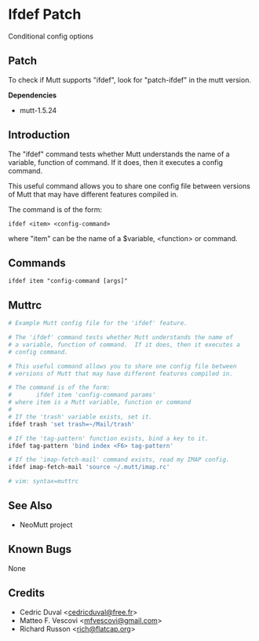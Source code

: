 Ifdef Patch
===========

Conditional config options

Patch
-----

To check if Mutt supports "ifdef", look for "patch-ifdef" in the mutt version.

**Dependencies**
-   mutt-1.5.24

Introduction
------------

The "ifdef" command tests whether Mutt understands the name of a variable, function of command. If it does, then it executes a config command.

This useful command allows you to share one config file between versions of Mutt that may have different features compiled in.

The command is of the form:

    ifdef <item> <config-command>

where "item" can be the name of a $variable, \<function\> or command.

Commands
--------

    ifdef item "config-command [args]"

Muttrc
------

```bash
# Example Mutt config file for the 'ifdef' feature.

# The 'ifdef' command tests whether Mutt understands the name of
# a variable, function of command.  If it does, then it executes a
# config command.

# This useful command allows you to share one config file between
# versions of Mutt that may have different features compiled in.

# The command is of the form:
#       ifdef item 'config-command params'
# where item is a Mutt variable, function or command
#
# If the 'trash' variable exists, set it.
ifdef trash 'set trash=~/Mail/trash'

# If the 'tag-pattern' function exists, bind a key to it.
ifdef tag-pattern 'bind index <F6> tag-pattern'

# If the 'imap-fetch-mail' command exists, read my IMAP config.
ifdef imap-fetch-mail 'source ~/.mutt/imap.rc'

# vim: syntax=muttrc
```

See Also
--------

-   NeoMutt project

Known Bugs
----------

None

Credits
-------

-   Cedric Duval \<cedricduval@free.fr\>
-   Matteo F. Vescovi \<mfvescovi@gmail.com\>
-   Richard Russon \<rich@flatcap.org\>

